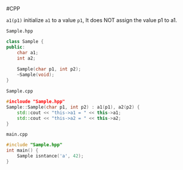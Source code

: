 #CPP 

`a1(p1)` initialize `a1` to a value `p1`, It does NOT assign the value p1 to a1.

`Sample.hpp`
```CPP
class Sample {
public:
	char a1;
	int a2;
	
	Sample(char p1, int p2);
	~Sample(void);
}
```
`Sample.cpp`
```CPP
#incloude "Sample.hpp"
Sample::Sample(char p1, int p2) : a1(p1), a2(p2) {
	std::cout << "this->a1 = " << this->a1;
	std::cout << "this->a2 = " << this->a2;
}
```
`main.cpp`
```CPP
#include "Sample.hpp"
int main() {
	Sample isntance('a', 42);
}
```

